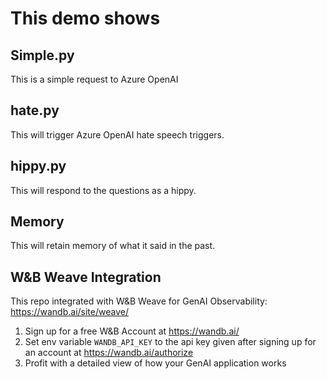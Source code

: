 # This demo shows

## Simple.py
This is a simple request to Azure OpenAI

## hate.py
This will trigger Azure OpenAI hate speech triggers.

## hippy.py 
This will respond to the questions as a hippy.

## Memory
This will retain memory of what it said in the past.

## W&B Weave Integration

This repo integrated with  W&B Weave for GenAI Observability: https://wandb.ai/site/weave/
1. Sign up for a free W&B Account at https://wandb.ai/
2. Set env variable `WANDB_API_KEY` to the api key given after signing up for an account at https://wandb.ai/authorize
3. Profit with a detailed view of how your GenAI application works
